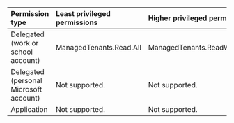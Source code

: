 |Permission type|Least privileged permissions|Higher privileged permissions|
|:---|:---|:---|
|Delegated (work or school account)|ManagedTenants.Read.All|ManagedTenants.ReadWrite.All|
|Delegated (personal Microsoft account)|Not supported.|Not supported.|
|Application|Not supported.|Not supported.|